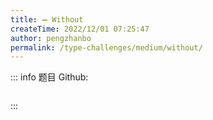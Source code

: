 ```yaml
---
title: ➖ Without
createTime: 2022/12/01 07:25:47
author: pengzhanbo
permalink: /type-challenges/medium/without/
---
```


::: info 题目
Github: []()

```ts

```

:::
